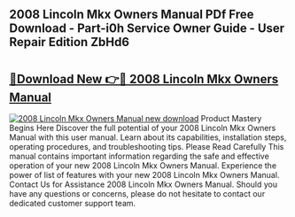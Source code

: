 ## 2008 Lincoln Mkx Owners Manual PDf Free Download - Part-i0h Service Owner Guide - User Repair Edition ZbHd6

# <h2><a href="http://bc44305.oget.top/?id=2008+Lincoln+Mkx+Owners+Manual">🔗Download New 👉🔴 2008 Lincoln Mkx Owners Manual</a></h2>

[![2008 Lincoln Mkx Owners Manual new download](https://i.imgur.com/5g1atiW.png)](http://bc44305.oget.top/?id=2008+Lincoln+Mkx+Owners+Manual)
Product Mastery Begins Here Discover the full potential of your 2008 Lincoln Mkx Owners Manual with this user manual. Learn about its capabilities, installation steps, operating procedures, and troubleshooting tips. Please Read Carefully This manual contains important information regarding the safe and effective operation of your new 2008 Lincoln Mkx Owners Manual. Experience the power of list of features with your new 2008 Lincoln Mkx Owners Manual. Contact Us for Assistance 2008 Lincoln Mkx Owners Manual. Should you have any questions or concerns, please do not hesitate to contact our dedicated customer support team.
